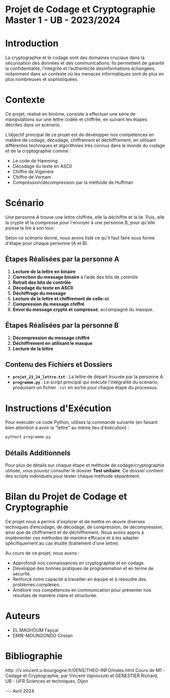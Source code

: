 # Projet de Codage et Cryptographie Master 1 - UB - 2023/2024

# Introduction
La cryptographie et le codage sont des domaines cruciaux dans la sécurisation des données et des communications. Ils permettent de garantir la confidentialité, l’intégrité et l’authenticité desinformations échangées, notamment dans un contexte où les menaces informatiques sont de plus en plus nombreuses et sophistiquées.


# Contexte 
Ce projet, réalisé en binôme, consiste à effectuer une série de manipulations sur une lettre codée et chiffrée, en suivant les étapes décrites dans un scénario.

L’objectif principal de ce projet est de développer nos compétences en matière de codage, décodage, chiffrement et déchiffrement, en utilisant différentes techniques et algorithmes très connus dans le monde du codage et de la cryptographie comme : 
- Le code de Hamming
- Décodage du texte en ASCII
- Chiffre de Vigenère
- Chiffre de Vernam
- Compression/décompression par la méthode de Huffman


# Scénario
Une personne A trouve une lettre chiffrée, elle la déchiffre et la lie.
Puis, elle la crypte et la compresse pour l'envoyer à une personne B, pour qu'elle puisse la lire à son tour.

Selon ce scénario donné, nous avons listé ce qu'il faut faire sous forme d'étape pour chaque personne (A et B).

## Étapes Réalisées par la personne A

1. **Lecture de la lettre en binaire**
2. **Correction du message binaire** à l’aide des bits de contrôle
3. **Retrait des bits de contrôle**
4. **Décodage du texte en ASCII**
5. **Déchiffrage du message**
6. **Lecture de la lettre et chiffrement de celle-ci** 
7. **Compression du message chiffré**
8. **Envoi du message crypté et compressé**, accompagné du masque.

## Étapes Réalisées par la personne B

1. **Décompression du message chiffré**
2. **Déchiffrement en utilisant le masque**
3. **Lecture de la lettre**


## Contenu des Fichiers et Dossiers

- **`projet_23_24_lettre.txt`** : La lettre de départ trouvée par la personne A.
- **`programme.py`** : Le script principal qui exécute l'intégralité du scénario, produisant un fichier `.txt` en sortie pour chaque étape du processus.

# Instructions d'Exécution

Pour exécuter ce code Python, utilisez la commande suivante (en faisant bien attention à avoir la "lettre" au même lieu d'éxécution) :
```bash
python3 programme.py
```

## Détails Additionnels

Pour plus de détails sur chaque étape et méthode de codage/cryptographie utilisée, vous pouvez consulter le dossier **Test unitaire**. Ce dossier contient des scripts individuels pour tester chaque méthode séparément.


# Bilan du Projet de Codage et Cryptographie

Ce projet nous a permis d'explorer et de mettre en œuvre diverses techniques d’encodage, de décodage, de compression, de décompression, ainsi que de chiffrement et de déchiffrement. Nous avons appris à implémenter ces méthodes de manière efficace et à les adapter spécifiquement au cas étudié (traitement d'une lettre).

Au cours de ce projet, nous avons :

- Approfondi nos connaissances en cryptographie et en codage.
- Développé des bonnes pratiques de programmation et en terme de securité.
- Renforcé notre capacité à travailler en équipe et à résoudre des problèmes complexes.
- Amélioré nos compétences en communication pour présenter nos résultats de manière claire et structurée.

# Auteurs
- EL MAGHOUM Fayçal
- EMIR-MOUNGONDO Cristan

# Bibliographie  
http ://v.vincent.u-bourgogne.fr/0ENS/THEO-INFO/index.html
Cours de M1 - Codage et Cryptographie, par Vincent Vajnovszki et GENESTIER Richard,
UB - UFR Sciences et techniques, Dijon

---  Avril 2024
